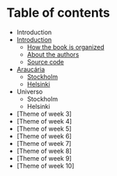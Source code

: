 # Table of contents

* Introduction
* [Introduction](introduction/README.md)
  * [How the book is organized](introduction/how-the-book-is-organized.md)
  * [About the authors](introduction/about-the-authors.md)
  * [Source code](introduction/source-code.md)
* [Araucária](araucaria/README.md)
  * [Stockholm](araucaria/stockholm.md)
  * [Helsinki](araucaria/helsinki.md)
* Universo
  * Stockholm
  * Helsinki
* \[Theme of week 3\]
* \[Theme of week 4\]
* \[Theme of week 5\]
* \[Theme of week 6\]
* \[Theme of week 7\]
* \[Theme of week 8\]
* \[Theme of week 9\]
* \[Theme of week 10\]

